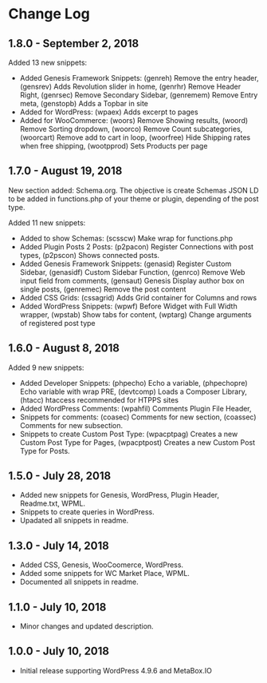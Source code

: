 # Change Log

## 1.8.0 - September 2, 2018
Added 13 new snippets:
- Added Genesis Framework Snippets: (genreh) Remove the entry header, (gensrev) Adds Revolution slider in home, (genrhr) Remove Header Right, (genrsec) Remove Secondary Sidebar, (genremem) Remove Entry meta, (genstopb) Adds a Topbar in site
- Added for WordPress: (wpaex) Adds excerpt to pages
- Added for WooCommerce: (woors) Remove Showing results, (woord) Remove Sorting dropdown, (woorco) Remove Count subcategories, (woorcart) Remove add to cart in loop, (woorfree) Hide Shipping rates when free shipping, (wootpprod) Sets Products per page

## 1.7.0 - August 19, 2018
New section added: Schema.org. The objective is create Schemas JSON LD to be added in functions.php of your theme or plugin, depending of the post type.

Added 11 new snippets:
- Added to show Schemas: (scsscw) Make wrap for functions.php
- Added Plugin Posts 2 Posts: (p2pacon) Register Connections with post types, (p2pscon) Shows connected posts.
- Added Genesis Framework Snippets: (genasid) Register Custom Sidebar, (genasidf) Custom Sidebar Function, (genrco) Remove Web input field from comments, (gensaut) Genesis Display author box on single posts, (genremec) Remove the post content
- Added CSS Grids: (cssagrid) Adds Grid container for Columns and rows
- Added WordPress Snippets: (wpwf) Before Widget with Full Width wrapper, (wpstab) Show tabs for content, (wptarg) Change arguments of registered post type

## 1.6.0 - August 8, 2018
Added 9 new snippets:
- Added Developer Snippets: (phpecho) Echo a variable, (phpechopre) Echo variable with wrap PRE, (devtcomp) Loads a Composer Library, (htacc) htaccess recommended for HTPPS sites
- Added WordPress Comments: (wpahfil) Comments Plugin File Header,
- Snippets for comments: (coasec) Comments for new section, (coassec) Comments for new subsection.
- Snippets to create Custom Post Type: (wpacptpag) Creates a new Custom Post Type for Pages, (wpacptpost) Creates a new Custom Post Type for Posts.

## 1.5.0 - July 28, 2018
- Added new snippets for Genesis, WordPress, Plugin Header, Readme.txt, WPML.
- Snippets to create queries in WordPress.
- Upadated all snippets in readme.

## 1.3.0 - July 14, 2018
- Added CSS, Genesis, WooCoomerce, WordPress.
- Added some snippets for WC Market Place, WPML.
- Documented all snippets in readme.

## 1.1.0 - July 10, 2018
- Minor changes and updated description.

## 1.0.0 - July 10, 2018
- Initial release supporting WordPress 4.9.6 and MetaBox.IO
